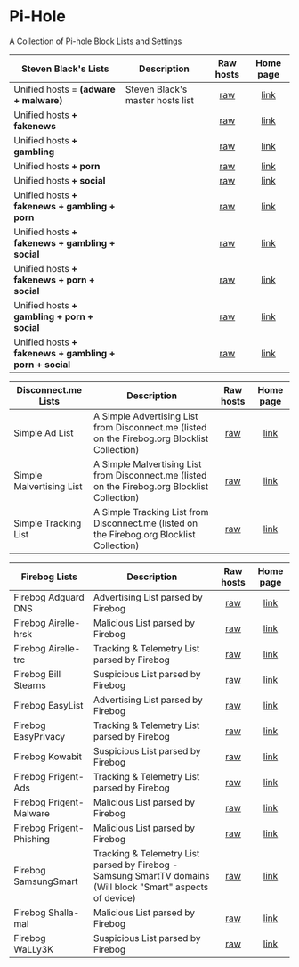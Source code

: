 # Pi-Hole
A Collection of Pi-hole Block Lists and Settings

Steven Black's Lists | Description | Raw hosts | Home page 
---------------------|-------------|:---------:|:---------:
Unified hosts = **(adware + malware)** | Steven Black's master hosts list | [raw](https://raw.githubusercontent.com/StevenBlack/hosts/master/hosts)| [link](https://github.com/StevenBlack/hosts/blob/master/readme.md) 
Unified hosts **+ fakenews** | | [raw](https://raw.githubusercontent.com/StevenBlack/hosts/master/alternates/fakenews/hosts)| [link](https://github.com/StevenBlack/hosts/blob/master/alternates/fakenews/readme.md)
Unified hosts **+ gambling** | | [raw](https://raw.githubusercontent.com/StevenBlack/hosts/master/alternates/gambling/hosts)| [link](https://github.com/StevenBlack/hosts/blob/master/alternates/gambling/readme.md)
Unified hosts **+ porn** | | [raw](https://raw.githubusercontent.com/StevenBlack/hosts/master/alternates/porn/hosts) | [link](https://github.com/StevenBlack/hosts/blob/master/alternates/porn/readme.md)
Unified hosts **+ social** | | [raw](https://raw.githubusercontent.com/StevenBlack/hosts/master/alternates/social/hosts) | [link](https://github.com/StevenBlack/hosts/blob/master/alternates/social/readme.md) 
Unified hosts **+ fakenews + gambling + porn** | | [raw](https://raw.githubusercontent.com/StevenBlack/hosts/master/alternates/fakenews-gambling-porn/hosts) | [link](https://github.com/StevenBlack/hosts/blob/master/alternates/fakenews-gambling-porn/readme.md) 
Unified hosts **+ fakenews + gambling + social** | | [raw](https://raw.githubusercontent.com/StevenBlack/hosts/master/alternates/fakenews-gambling-social/hosts) | [link](https://github.com/StevenBlack/hosts/blob/master/alternates/fakenews-gambling-social/readme.md) 
Unified hosts **+ fakenews + porn + social** | | [raw](https://raw.githubusercontent.com/StevenBlack/hosts/master/alternates/fakenews-porn-social/hosts) | [link](https://github.com/StevenBlack/hosts/blob/master/alternates/fakenews-porn-social/readme.md) 
Unified hosts **+ gambling + porn + social** | | [raw](https://raw.githubusercontent.com/StevenBlack/hosts/master/alternates/gambling-porn-social/hosts) | [link](https://github.com/StevenBlack/hosts/blob/master/alternates/gambling-porn-social/readme.md) 
Unified hosts **+ fakenews + gambling + porn + social** | | [raw](https://raw.githubusercontent.com/StevenBlack/hosts/master/alternates/fakenews-gambling-porn-social/hosts) | [link](https://github.com/StevenBlack/hosts/blob/master/alternates/fakenews-gambling-porn-social/readme.md) 

Disconnect.me Lists | Description | Raw hosts | Home page
--------------------|-------------|:---------:|:---------:
Simple Ad List | A Simple Advertising List from Disconnect.me (listed on the Firebog.org Blocklist Collection) | [raw](https://s3.amazonaws.com/lists.disconnect.me/simple_ad.txt) | [link](https://wally3k.github.io)
Simple Malvertising List | A Simple Malvertising List from Disconnect.me (listed on the Firebog.org Blocklist Collection) | [raw](https://s3.amazonaws.com/lists.disconnect.me/simple_malvertising.txt) | [link](https://wally3k.github.io)
Simple Tracking List | A Simple Tracking List from Disconnect.me (listed on the Firebog.org Blocklist Collection) | [raw](https://s3.amazonaws.com/lists.disconnect.me/simple_tracking.txt) | [link](https://wally3k.github.io)

Firebog Lists | Description | Raw hosts | Home page 
--------------|-------------|:---------:|:---------:
Firebog Adguard DNS | Advertising List parsed by Firebog | [raw](https://v.firebog.net/hosts/AdguardDNS.txt) | [link](https://wally3k.github.io)
Firebog Airelle-hrsk | Malicious List parsed by Firebog | [raw](https://v.firebog.net/hosts/Airelle-hrsk.txt) | [link](https://wally3k.github.io)
Firebog Airelle-trc | Tracking & Telemetry List parsed by Firebog | [raw](https://v.firebog.net/hosts/Airelle-trc.txt) | [link](https://wally3k.github.io)
Firebog Bill Stearns | Suspicious List parsed by Firebog | [raw](https://v.firebog.net/hosts/BillStearns.txt) | [link](https://wally3k.github.io)
Firebog EasyList | Advertising List parsed by Firebog | [raw](https://v.firebog.net/hosts/Easylist.txt) | [link](https://wally3k.github.io)
Firebog EasyPrivacy | Tracking & Telemetry List parsed by Firebog | [raw](https://v.firebog.net/hosts/Easyprivacy.txt) | [link](https://wally3k.github.io)
Firebog Kowabit | Suspicious List parsed by Firebog | [raw](https://v.firebog.net/hosts/Kowabit.txt) | [link](https://wally3k.github.io)
Firebog Prigent-Ads | Tracking & Telemetry List parsed by Firebog | [raw](https://v.firebog.net/hosts/Prigent-Ads.txt) | [link](https://wally3k.github.io)
Firebog Prigent-Malware | Malicious List parsed by Firebog | [raw](https://v.firebog.net/hosts/Prigent-Malware.txt) | [link](https://wally3k.github.io)
Firebog Prigent-Phishing | Malicious List parsed by Firebog | [raw](https://v.firebog.net/hosts/Prigent-Phishing.txt) | [link](https://wally3k.github.io)
Firebog SamsungSmart | Tracking & Telemetry List parsed by Firebog - Samsung SmartTV domains (Will block "Smart" aspects of device) | [raw](https://v.firebog.net/hosts/static/SamsungSmart.txt) | [link](https://wally3k.github.io)
Firebog Shalla-mal | Malicious List parsed by Firebog | [raw](https://v.firebog.net/hosts/Shalla-mal.txt) | [link](https://wally3k.github.io)
Firebog WaLLy3K | Suspicious List parsed by Firebog  | [raw](https://v.firebog.net/hosts/static/w3kbl.txt) | [link](https://wally3k.github.io)
